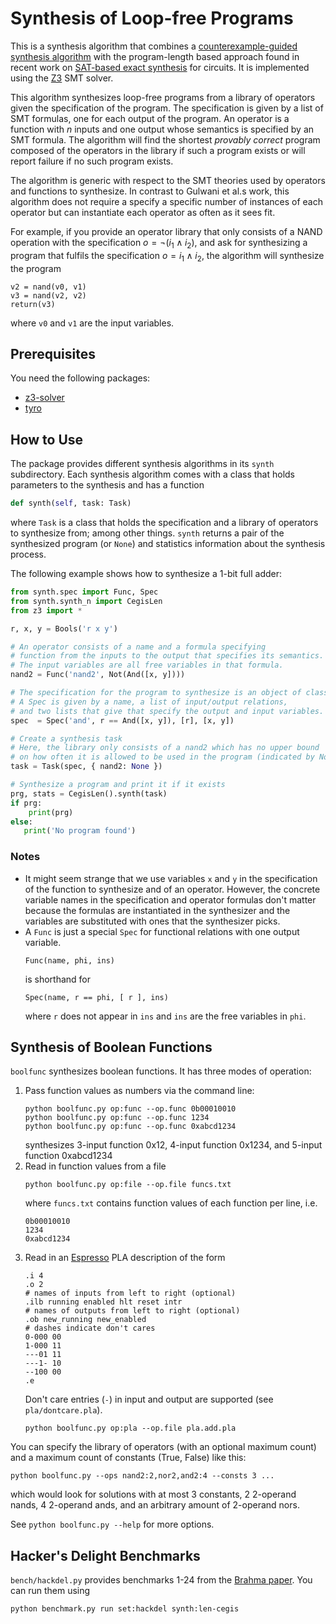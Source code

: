 # Synthesis of Loop-free Programs

This is a synthesis algorithm that combines a [counterexample-guided synthesis algorithm](https://susmitjha.github.io/papers/pldi11.pdf) with the program-length based approach found in recent work on [SAT-based exact synthesis](https://infoscience.epfl.ch/record/271569/files/WH-IEEE-SAT-Based.pdf) for circuits.
It is implemented using the [Z3](https://github.com/Z3Prover/z3) SMT solver.

This algorithm synthesizes loop-free programs from a library of operators given the specification of the program.
The specification is given by a list of SMT formulas, one for each output of the program.
An operator is a function with $n$ inputs and one output whose semantics is specified by an SMT formula.
The algorithm will find the shortest *provably correct* program composed of the operators in the library if such a program exists or will report failure if no such program exists.

The algorithm is generic with respect to the SMT theories used by operators and functions to synthesize.
In contrast to Gulwani et al.s work, this algorithm does not require a specify a specific number of instances of each operator but can instantiate each operator as often as it sees fit.

For example, if you provide an operator library that only consists of a NAND operation with the specification $o=\neg (i_1\land i_2)$, and ask for synthesizing a program that fulfils the specification $o=i_1\land i_2$, the algorithm will synthesize the program
```
v2 = nand(v0, v1)
v3 = nand(v2, v2)
return(v3)
```
where `v0` and `v1` are the input variables.

## Prerequisites

You need the following packages:

- [z3-solver](https://pypi.org/project/z3-solver/)
- [tyro](https://pypi.org/project/tyro/)

## How to Use

The package provides different synthesis algorithms in its `synth` subdirectory.
Each synthesis algorithm comes with a class that holds parameters to the synthesis and has a function
```Python
def synth(self, task: Task)
```
where `Task` is a class that holds the specification and a library of operators to synthesize from; among other things.
`synth` returns a pair of the synthesized program (or `None`) and statistics information about the synthesis process.

The following example shows how to synthesize a 1-bit full adder:
```Python
from synth.spec import Func, Spec
from synth.synth_n import CegisLen
from z3 import *

r, x, y = Bools('r x y')

# An operator consists of a name and a formula specifying
# function from the inputs to the output that specifies its semantics.
# The input variables are all free variables in that formula.
nand2 = Func('nand2', Not(And([x, y])))

# The specification for the program to synthesize is an object of class Spec
# A Spec is given by a name, a list of input/output relations,
# and two lists that give that specify the output and input variables.
spec  = Spec('and', r == And([x, y]), [r], [x, y])

# Create a synthesis task
# Here, the library only consists of a nand2 which has no upper bound
# on how often it is allowed to be used in the program (indicated by None).
task = Task(spec, { nand2: None })

# Synthesize a program and print it if it exists
prg, stats = CegisLen().synth(task)
if prg:
    print(prg)
else:
   print('No program found')
```

### Notes

- It might seem strange that we use variables `x` and `y` in the specification
  of the function to synthesize and of an operator. However, the concrete
  variable names in the specification and operator formulas don't matter
  because the formulas are instantiated in the synthesizer and the variables
  are substituted with ones that the synthesizer picks.
- A `Func` is just a special `Spec` for functional relations with one output variable.
  ```
  Func(name, phi, ins)
  ```
  is shorthand for
  ```
  Spec(name, r == phi, [ r ], ins)
  ```
  where `r` does not appear in `ins` and `ins` are the free variables in `phi`.

## Synthesis of Boolean Functions

`boolfunc` synthesizes boolean functions. It has three modes of operation:
1. Pass function values as numbers via the command line:
   ```
   python boolfunc.py op:func --op.func 0b00010010
   python boolfunc.py op:func --op.func 1234
   python boolfunc.py op:func --op.func 0xabcd1234
   ```
   synthesizes 3-input function 0x12, 4-input function 0x1234, and 5-input function 0xabcd1234
2. Read in function values from a file
   ```
   python boolfunc.py op:file --op.file funcs.txt
   ```
   where `funcs.txt` contains function values of each function per line, i.e.
   ```
   0b00010010
   1234
   0xabcd1234
   ```
3. Read in an [Espresso](https://raw.githubusercontent.com/JackHack96/logic-synthesis/espresso/doc/espresso5.pdf) PLA description of the form
   ```
   .i 4
   .o 2
   # names of inputs from left to right (optional)
   .ilb running enabled hlt reset intr
   # names of outputs from left to right (optional)
   .ob new_running new_enabled
   # dashes indicate don't cares
   0-000 00
   1-000 11
   ---01 11
   ---1- 10
   --100 00
   .e
   ```
   Don't care entries (`-`) in input and output are supported (see `pla/dontcare.pla`).
   ```
   python boolfunc.py op:pla --op.file pla.add.pla
   ```

You can specify the library of operators (with an optional maximum count) and a maximum count of constants (True, False) like this:
```
python boolfunc.py --ops nand2:2,nor2,and2:4 --consts 3 ...
```
which would look for solutions with at most 3 constants, 2 2-operand nands, 4 2-operand ands, and an arbitrary amount of 2-operand nors.

See `python boolfunc.py --help` for more options.

## Hacker's Delight Benchmarks

`bench/hackdel.py` provides benchmarks 1-24 from the [Brahma paper](https://susmitjha.github.io/papers/pldi11.pdf).
You can run them using
```
python benchmark.py run set:hackdel synth:len-cegis
```